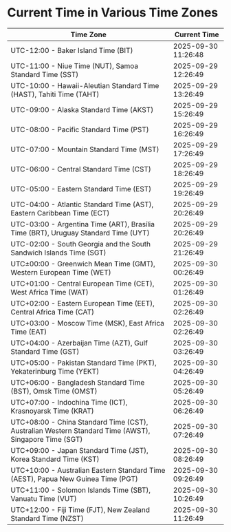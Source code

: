 # Current Time in Various Time Zones

| Time Zone | Current Time |
|-----------|--------------|
| UTC-12:00 - Baker Island Time (BIT) | 2025-09-30 11:26:48 |
| UTC-11:00 - Niue Time (NUT), Samoa Standard Time (SST) | 2025-09-29 12:26:49 |
| UTC-10:00 - Hawaii-Aleutian Standard Time (HAST), Tahiti Time (TAHT) | 2025-09-29 13:26:49 |
| UTC-09:00 - Alaska Standard Time (AKST) | 2025-09-29 15:26:49 |
| UTC-08:00 - Pacific Standard Time (PST) | 2025-09-29 16:26:49 |
| UTC-07:00 - Mountain Standard Time (MST) | 2025-09-29 17:26:49 |
| UTC-06:00 - Central Standard Time (CST) | 2025-09-29 18:26:49 |
| UTC-05:00 - Eastern Standard Time (EST) | 2025-09-29 19:26:49 |
| UTC-04:00 - Atlantic Standard Time (AST), Eastern Caribbean Time (ECT) | 2025-09-29 20:26:49 |
| UTC-03:00 - Argentina Time (ART), Brasília Time (BRT), Uruguay Standard Time (UYT) | 2025-09-29 20:26:49 |
| UTC-02:00 - South Georgia and the South Sandwich Islands Time (SGT) | 2025-09-29 21:26:49 |
| UTC±00:00 - Greenwich Mean Time (GMT), Western European Time (WET) | 2025-09-30 00:26:49 |
| UTC+01:00 - Central European Time (CET), West Africa Time (WAT) | 2025-09-30 01:26:49 |
| UTC+02:00 - Eastern European Time (EET), Central Africa Time (CAT) | 2025-09-30 02:26:49 |
| UTC+03:00 - Moscow Time (MSK), East Africa Time (EAT) | 2025-09-30 02:26:49 |
| UTC+04:00 - Azerbaijan Time (AZT), Gulf Standard Time (GST) | 2025-09-30 03:26:49 |
| UTC+05:00 - Pakistan Standard Time (PKT), Yekaterinburg Time (YEKT) | 2025-09-30 04:26:49 |
| UTC+06:00 - Bangladesh Standard Time (BST), Omsk Time (OMST) | 2025-09-30 05:26:49 |
| UTC+07:00 - Indochina Time (ICT), Krasnoyarsk Time (KRAT) | 2025-09-30 06:26:49 |
| UTC+08:00 - China Standard Time (CST), Australian Western Standard Time (AWST), Singapore Time (SGT) | 2025-09-30 07:26:49 |
| UTC+09:00 - Japan Standard Time (JST), Korea Standard Time (KST) | 2025-09-30 08:26:49 |
| UTC+10:00 - Australian Eastern Standard Time (AEST), Papua New Guinea Time (PGT) | 2025-09-30 09:26:49 |
| UTC+11:00 - Solomon Islands Time (SBT), Vanuatu Time (VUT) | 2025-09-30 10:26:49 |
| UTC+12:00 - Fiji Time (FJT), New Zealand Standard Time (NZST) | 2025-09-30 11:26:49 |
